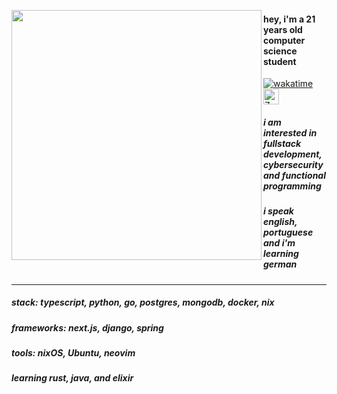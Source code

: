<p float="left">
  <img src="https://i.pinimg.com/736x/03/e7/f6/03e7f6bbc169a6ef732189b9ee5d2017.jpg" width="400" align="left">
</p>

#### hey, i'm a 21 years old computer science student 
[![wakatime](https://wakatime.com/badge/user/c1054241-c005-4f30-bee2-f1689db4f8f4.svg)](https://wakatime.com/@c1054241-c005-4f30-bee2-f1689db4f8f4)
<img src="https://raw.githubusercontent.com/Tarikul-Islam-Anik/Animated-Fluent-Emojis/master/Emojis/Smilies/Zzz.png" alt="Zzz" width="25" height="25" />
##### i am interested in fullstack development, cybersecurity and functional programming 
##### i speak english, portuguese and i'm learning german
---
##### stack: typescript, python, go, postgres, mongodb, docker, nix 
##### frameworks: next.js, django, spring
##### tools: nixOS, Ubuntu, neovim
##### learning rust, java, and elixir
